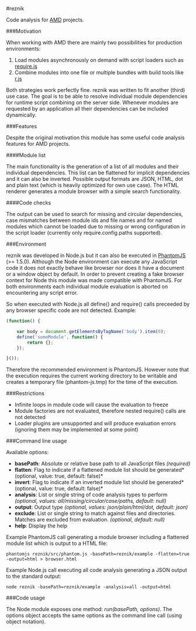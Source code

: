 #reznik

Code analysis for [AMD](https://github.com/amdjs/amdjs-api/wiki/AMD) projects.

###Motivation

When working with AMD there are mainly two possibilities for production environments:

1. Load modules asynchronously on demand with script loaders such as [require.js](https://github.com/jrburke/requirejs)
2. Combine modules into one file or multiple bundles with build tools like [r.js](https://github.com/jrburke/r.js)

Both strategies work perfectly fine. reznik was written to fit another (third) use case.
The goal is to be able to resolve individual module dependencies for runtime script combining on the server side.
Whenever modules are requested by an application all their dependencies can be included dynamically.

###Features

Despite the original motivation this module has some useful code analysis features for AMD projects.

####Module list

The main functionality is the generation of a list of all modules and their individual dependencies.
This list can be flattened for implicit dependencies and it can also be inverted.
Possible output formats are JSON, HTML, dot and plain text (which is heavily optimized for own use case).
The HTML renderer generates a module browser with a simple search functionality.

####Code checks

The output can be used to search for missing and circular dependencies,
case mismatches between module ids and file names and for named modules which cannot be loaded
due to missing or wrong configuration in the script loader (currently only require.config.paths supported).

###Environment

reznik was developed in Node.js but it can also be executed in [PhantomJS](http://www.phantomjs.org/) (>= 1.5.0).
Although the Node environment can execute any JavaScript code it does not exactly behave like browser
nor does it have a document or a window object by default.
In order to prevent creating a fake browser context for Node this module was made compatible with PhantomJS.
For both environments each individual module evaluation is aborted on encountering any script error.

So when executed with Node.js all define() and require() calls preceeded by any browser specific code are not detected.
Example:

```javascript
(function() {

    var body = document.getElementsByTagName('body').item(0);
    define('someModule', function() {
        return {};
    });

}());
```

Therefore the recommended environment is PhantomJS. However note that the execution requires the current working
directory to be writable and creates a temporary file (phantom-js.tmp) for the time of the execution.

###Restrictions

- Infinite loops in module code will cause the evaluation to freeze
- Module factories are not evaluated, therefore nested require() calls are not detected
- Loader plugins are unsupported and will produce evaluation errors (ignoring them may be implemented at some point)

###Command line usage

Available options:

* **basePath**: Absolute or relative base path to all JavaScript files *(required)*
* **flatten**: Flag to indicate if a flattened module list should be generated*(optional, value: true, default: false)*
* **invert**: Flag to indicate if an inverted module list should be generated*(optional, value: true, default: false)*
* **analysis**: List or single string of code analysis types to perform *(optional, values: all/missing/circular/case/paths, default: null)*
* **output**: Output type *(optional, values: json/plain/html/dot, default: json)*
* **exclude**: List or single string to match against files and directories. Matches are excluded from evaluation. *(optional, default: null)*
* **help**: Display the help

Example PhantomJS call generating a module browser including a flattened module list which is output to a HTML file:

    phantomjs reznik/src/phantom.js -basePath=reznik/example -flatten=true -output=html > browser.html

Example Node.js call executing all code analysis generating a JSON output to the standard output:

    node reznik -basePath=reznik/example -analysis=all -output=html

###Code usage

The Node module exposes one method: *run(basePath, options)*.
The options object accepts the same options as the command line call (using object notation).